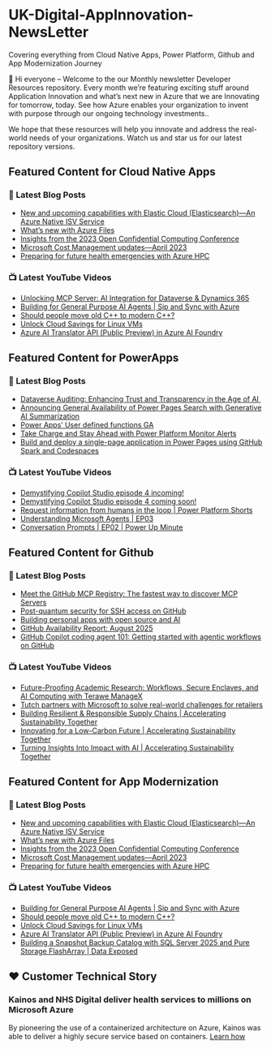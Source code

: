# UK-Digital-AppInnovation-NewsLetter

Covering everything from Cloud Native Apps, Power Platform, Github and App Modernization Journey

👋 Hi everyone – Welcome to the our Monthly newsletter Developer Resources repository. Every month we’re featuring exciting stuff around Application Innovation and what’s next new in Azure that we are Innovating for tomorrow, today. See how Azure enables your organization to invent with purpose through our ongoing technology investments..


We hope that these resources will help you innovate and address the real-world needs of your organizations. Watch us and star us for our latest repository versions.

## Featured Content for Cloud Native Apps


### 📝 Latest Blog Posts

    
<!-- BLOGCNA:START -->
- [New and upcoming capabilities with Elastic Cloud (Elasticsearch)—An Azure Native ISV Service](https://azure.microsoft.com/blog/new-and-upcoming-capabilities-with-elastic-cloud-elasticsearch-an-azure-native-isv-service/)
- [What’s new with Azure Files](https://azure.microsoft.com/blog/what-s-new-with-azure-files/)
- [Insights from the 2023 Open Confidential Computing Conference](https://azure.microsoft.com/blog/insights-from-the-2023-open-confidential-computing-conference/)
- [Microsoft Cost Management updates—April 2023](https://azure.microsoft.com/blog/microsoft-cost-management-updates-april-2023/)
- [Preparing for future health emergencies with Azure HPC ](https://azure.microsoft.com/blog/preparing-for-future-health-emergencies-with-azure-hpc/)
<!-- BLOGCNA:END -->

### 📺 Latest YouTube Videos

 
<!-- YOUTUBECNA:START -->
- [Unlocking MCP Server: AI Integration for Dataverse &amp; Dynamics 365](https://www.youtube.com/watch?v=bjMdBPLl4Kc)
- [Building for General Purpose AI Agents | Sip and Sync with Azure](https://www.youtube.com/watch?v=fvx4QtDMlGo)
- [Should people move old C++ to modern C++?](https://www.youtube.com/shorts/2YeOIWZemXY)
- [Unlock Cloud Savings for Linux VMs](https://www.youtube.com/watch?v=Y46PRzzqsMw)
- [Azure AI Translator API &lpar;Public Preview&rpar; in Azure AI Foundry](https://www.youtube.com/watch?v=Xam_QQnb5wQ)
<!-- YOUTUBECNA:END -->

##  Featured Content for PowerApps
### 📝 Latest Blog Posts
<!-- BLOGPOWER:START -->
- [Dataverse Auditing: Enhancing Trust and Transparency in the Age of AI ](https://www.microsoft.com/en-us/power-platform/blog/2025/09/11/dataverse-auditing/)
- [Announcing General Availability of Power Pages Search with Generative AI Summarization](https://www.microsoft.com/en-us/power-platform/blog/power-pages/announcing-general-availability-of-power-pages-search-with-generative-ai-summarization/)
- [Power Apps’ User defined functions GA](https://www.microsoft.com/en-us/power-platform/blog/power-apps/power-apps-user-defined-functions-ga/)
- [Take Charge and Stay Ahead with Power Platform Monitor Alerts](https://www.microsoft.com/en-us/power-platform/blog/power-apps/take-charge-and-stay-ahead-with-power-platform-monitor-alerts/)
- [Build and deploy a single-page application in Power Pages using GitHub Spark and Codespaces](https://www.microsoft.com/en-us/power-platform/blog/power-pages/build-and-deploy-a-single-page-application-in-power-pages-using-github-spark-and-codespaces/)
<!-- BLOGPOWER:END -->
 ### 📺 Latest YouTube Videos
    
<!-- YOUTUBEPOWER:START -->
- [Demystifying Copilot Studio episode 4 incoming!](https://www.youtube.com/shorts/HxF_whdoflw)
- [Demystifying Copilot Studio episode 4 coming soon!](https://www.youtube.com/watch?v=JPh73brchmA)
- [Request information from humans in the loop | Power Platform Shorts](https://www.youtube.com/watch?v=isnAqT0_gVo)
- [Understanding Microsoft Agents | EP03](https://www.youtube.com/watch?v=aXocJOGR0TE)
- [Conversation Prompts | EP02 | Power Up Minute](https://www.youtube.com/watch?v=Kbt3wZCD090)
<!-- YOUTUBEPOWER:END -->

##  Featured Content for Github
### 📝 Latest Blog Posts
<!-- BLOGGITHUB:START -->
- [Meet the GitHub MCP Registry: The fastest way to discover MCP Servers](https://github.blog/ai-and-ml/github-copilot/meet-the-github-mcp-registry-the-fastest-way-to-discover-mcp-servers/)
- [Post-quantum security for SSH access on GitHub](https://github.blog/engineering/platform-security/post-quantum-security-for-ssh-access-on-github/)
- [Building personal apps with open source and AI](https://github.blog/open-source/maintainers/building-personal-apps-with-open-source-and-ai/)
- [GitHub Availability Report: August 2025](https://github.blog/news-insights/company-news/github-availability-report-august-2025/)
- [GitHub Copilot coding agent 101: Getting started with agentic workflows on GitHub](https://github.blog/ai-and-ml/github-copilot/github-copilot-coding-agent-101-getting-started-with-agentic-workflows-on-github/)
<!-- BLOGGITHUB:END -->
### 📺 Latest YouTube Videos
<!-- YOUTUBEGITHUB:START -->
- [Future-Proofing Academic Research: Workflows, Secure Enclaves, and AI Computing with Terawe ManageX](https://www.youtube.com/watch?v=vdZeka_5-Ss)
- [Tutch partners with Microsoft to solve real-world challenges for retailers](https://www.youtube.com/watch?v=0BqIUtFL3KY)
- [Building Resilient &amp; Responsible Supply Chains | Accelerating Sustainability Together](https://www.youtube.com/watch?v=zQukNIKywIo)
- [Innovating for a Low-Carbon Future | Accelerating Sustainability Together](https://www.youtube.com/watch?v=_xQcmXI9dhw)
- [Turning Insights Into Impact with AI | Accelerating Sustainability Together](https://www.youtube.com/watch?v=UTymSy_YT7I)
<!-- YOUTUBEGITHUB:END -->
##  Featured Content for App Modernization
### 📝 Latest Blog Posts
<!-- BLOGAPPMOD:START -->
- [New and upcoming capabilities with Elastic Cloud (Elasticsearch)—An Azure Native ISV Service](https://azure.microsoft.com/blog/new-and-upcoming-capabilities-with-elastic-cloud-elasticsearch-an-azure-native-isv-service/)
- [What’s new with Azure Files](https://azure.microsoft.com/blog/what-s-new-with-azure-files/)
- [Insights from the 2023 Open Confidential Computing Conference](https://azure.microsoft.com/blog/insights-from-the-2023-open-confidential-computing-conference/)
- [Microsoft Cost Management updates—April 2023](https://azure.microsoft.com/blog/microsoft-cost-management-updates-april-2023/)
- [Preparing for future health emergencies with Azure HPC ](https://azure.microsoft.com/blog/preparing-for-future-health-emergencies-with-azure-hpc/)
<!-- BLOGAPPMOD:END -->
### 📺 Latest YouTube Videos
<!-- YOUTUBEAPPMOD:START -->
- [Building for General Purpose AI Agents | Sip and Sync with Azure](https://www.youtube.com/watch?v=fvx4QtDMlGo)
- [Should people move old C++ to modern C++?](https://www.youtube.com/shorts/2YeOIWZemXY)
- [Unlock Cloud Savings for Linux VMs](https://www.youtube.com/watch?v=Y46PRzzqsMw)
- [Azure AI Translator API &lpar;Public Preview&rpar; in Azure AI Foundry](https://www.youtube.com/watch?v=Xam_QQnb5wQ)
- [Building a Snapshot Backup Catalog with SQL Server 2025 and Pure Storage FlashArray | Data Exposed](https://www.youtube.com/watch?v=gFOduTsR3kE)
<!-- YOUTUBEAPPMOD:END -->


## ♥️ Customer Technical Story 

### Kainos and NHS Digital deliver health services to millions on Microsoft Azure

By pioneering the use of a containerized architecture on Azure, Kainos was able to deliver a highly secure service based on containers. [Learn how](https://customers.microsoft.com/en-us/story/1368348549535774520-kainos-and-nhs-digital-deliver-health-services-to-millions-on-microsoft-azure)

